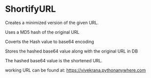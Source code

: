 # ShortifyURL
Creates a minimized version of the given URL.

Uses a MD5 hash of the original URL

Coverts the Hash value to base64 encoding 

Stores the hashed base64 value along with the original URL in DB

The hashed base64 value is the shortened URL.

working URL can be found at: https://vivekrana.pythonanywhere.com
